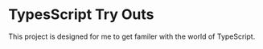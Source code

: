 # TypesScript Try Outs
 This project is designed for me to get familer with the world of TypeScript.
 <img src="https://cdn.thenewstack.io/media/2022/01/10b88c68-typescript-logo.png" alt="" />
 <img src="https://serokell.io/files/0u/0ufu1q21.js-ts.jpg" alt="" />
 
